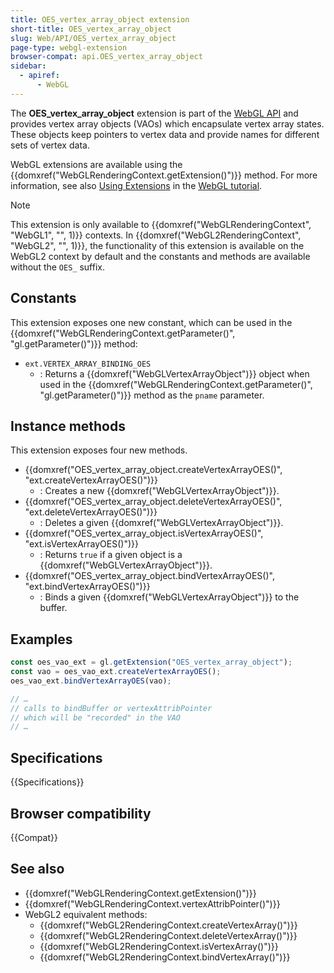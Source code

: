 ```yaml
---
title: OES_vertex_array_object extension
short-title: OES_vertex_array_object
slug: Web/API/OES_vertex_array_object
page-type: webgl-extension
browser-compat: api.OES_vertex_array_object
sidebar:
  - apiref:
      - WebGL
---
```


The **OES_vertex_array_object** extension is part of the [WebGL API](/en-US/docs/Web/API/WebGL_API) and provides vertex array objects (VAOs) which encapsulate vertex array states. These objects keep pointers to vertex data and provide names for different sets of vertex data.

WebGL extensions are available using the {{domxref("WebGLRenderingContext.getExtension()")}} method. For more information, see also [Using Extensions](/en-US/docs/Web/API/WebGL_API/Using_Extensions) in the [WebGL tutorial](/en-US/docs/Web/API/WebGL_API/Tutorial).

> [!NOTE]
> This extension is only available to {{domxref("WebGLRenderingContext", "WebGL1", "", 1)}} contexts. In {{domxref("WebGL2RenderingContext", "WebGL2", "", 1)}}, the functionality of this extension is available on the WebGL2 context by default and the constants and methods are available without the `OES_` suffix.

## Constants

This extension exposes one new constant, which can be used in the {{domxref("WebGLRenderingContext.getParameter()", "gl.getParameter()")}} method:

- `ext.VERTEX_ARRAY_BINDING_OES`
  - : Returns a {{domxref("WebGLVertexArrayObject")}} object when used in the {{domxref("WebGLRenderingContext.getParameter()", "gl.getParameter()")}} method as the `pname` parameter.

## Instance methods

This extension exposes four new methods.

- {{domxref("OES_vertex_array_object.createVertexArrayOES()", "ext.createVertexArrayOES()")}}
  - : Creates a new {{domxref("WebGLVertexArrayObject")}}.
- {{domxref("OES_vertex_array_object.deleteVertexArrayOES()", "ext.deleteVertexArrayOES()")}}
  - : Deletes a given {{domxref("WebGLVertexArrayObject")}}.
- {{domxref("OES_vertex_array_object.isVertexArrayOES()", "ext.isVertexArrayOES()")}}
  - : Returns `true` if a given object is a {{domxref("WebGLVertexArrayObject")}}.
- {{domxref("OES_vertex_array_object.bindVertexArrayOES()", "ext.bindVertexArrayOES()")}}
  - : Binds a given {{domxref("WebGLVertexArrayObject")}} to the buffer.

## Examples

```js
const oes_vao_ext = gl.getExtension("OES_vertex_array_object");
const vao = oes_vao_ext.createVertexArrayOES();
oes_vao_ext.bindVertexArrayOES(vao);

// …
// calls to bindBuffer or vertexAttribPointer
// which will be "recorded" in the VAO
// …
```

## Specifications

{{Specifications}}

## Browser compatibility

{{Compat}}

## See also

- {{domxref("WebGLRenderingContext.getExtension()")}}
- {{domxref("WebGLRenderingContext.vertexAttribPointer()")}}
- WebGL2 equivalent methods:
  - {{domxref("WebGL2RenderingContext.createVertexArray()")}}
  - {{domxref("WebGL2RenderingContext.deleteVertexArray()")}}
  - {{domxref("WebGL2RenderingContext.isVertexArray()")}}
  - {{domxref("WebGL2RenderingContext.bindVertexArray()")}}
